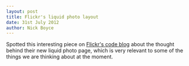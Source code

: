 ```yaml
---
layout: post
title: Flickr's liquid photo layout
date: 31st July 2012
author: Nick Boyce
---
```


Spotted this interesting piece on [Flickr's code blog](http://code.flickr.com/blog/2012/05/15/liquid-photo-page-layout/) about the thought behind their new liquid photo page, which is very relevant to some of the things we are thinking about at the moment.